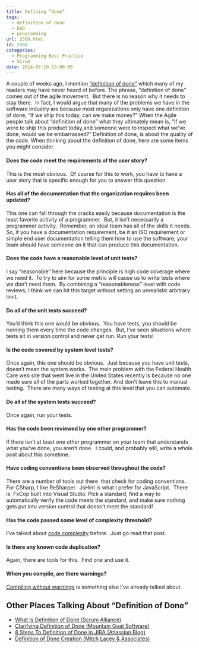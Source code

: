 ```yaml
---
title: Defining “Done”
tags:
  - definition of done
  - DoD
  - programming
url: 2568.html
id: 2568
categories:
  - Programming Best Practice
  - Scrum
date: 2014-07-10 13:00:00
---
```


A couple of weeks ago, I mention [“definition of done”](/are-we-there-yet/) which many of my readers may have never heard of before. The phrase, “definition of done” comes out of the agile movement.  But there is no reason why it needs to stay there.  In fact, I would argue that many of the problems we have in the software industry are because most organizations only have one definition of done, “If we ship this today, can we make money?” When the Agile people talk about “definition of done” what they ultimately mean is, “if we were to ship this product today,and someone were to inspect what we’ve done, would we be embarrassed?” Definition of done, is about the quality of the code. When thinking about the definition of done, here are some items you might consider.

#### Does the code meet the requirements of the user story?

This is the most obvious.  Of course for this to work, you have to have a user story that is specific enough for you to answer this question.

#### Has all of the documentation that the organization requires been updated?

This one can fall through the cracks easily because documentation is the least favorite activity of a programmer.  But, it isn’t necessarily a programmer activity.  Remember, an ideal team has all of the skills it needs.  So, if you have a documentation requirement, be it an ISO requirement or simple end user documentation telling them how to use the software, your team should have someone on it that can produce this documentation.

#### Does the code have a reasonable level of unit tests?

I say “reasonable” here because the principle is high code coverage where we need it.  To try to aim for some metric will cause us to write tests where we don’t need them.  By combining a “reasonableness” level with code reviews, I think we can hit this target without setting an unrealistic arbitrary limit.

#### Do all of the unit tests succeed?

You’d think this one would be obvious.  You have tests, you should be running them every time the code changes.  But, I’ve seen situations where tests sit in version control and never get run. Run your tests!

#### Is the code covered by system level tests?

Once again, this one should be obvious.  Just because you have unit tests, doesn’t mean the system works.  The main problem with the Federal Health Care web site that went live in the United States recently is because no one made sure all of the parts worked together. And don’t leave this to manual testing.  There are many ways of testing at this level that you can automate.

#### Do all of the system tests succeed?

Once again, run your tests.

#### Has the code been reviewed by one other programmer?

If there isn’t at least one other programmer on your team that understands what you’ve done, you aren’t done.  I could, and probably will, write a whole post about this sometime.

#### Have coding conventions been observed throughout the code?

There are a number of tools out there  that check for coding conventions.  For CSharp, I like ReSharper.  JsHint is what I prefer for JavaScript.  There is  FxCop built into Visual Studio. Pick a standard, find a way to automatically verify the code meets the standard, and make sure nothing gets put into version control that doesn’t meet the standard!

#### Has the code passed some level of complexity threshold?

I’ve talked about [code complexity](/avoiding-code-complexity/) before.  Just go read that post.

#### Is there any known code duplication?

Again, there are tools for this.  Find one and use it.

#### When you compile, are there warnings?

[Compiling without warnings](/treat-warnings-as-errors/) is something else I’ve already talked about.   

Other Places Talking About “Definition of Done”
-----------------------------------------------

*   [What Is Definition of Done (Scrum Alliance)](//www.scrumalliance.org/community/articles/2008/september/what-is-definition-of-done-(dod))
*   [Clarifying Definition of Done (Mountain Goat Software)](//www.mountaingoatsoftware.com/blog/clarifying-the-relationship-between-definition-of-done-and-conditions-of-sa)
*   [8 Steps To Definition of Done in JIRA (Atlassian Blog)](//blogs.atlassian.com/2013/10/8-steps-to-a-definition-of-done-in-jira/)
*   [Definition of Done Creation (Mitch Lacey & Associates)](//www.mitchlacey.com/intro-to-agile/scrum/definition-of-done)
